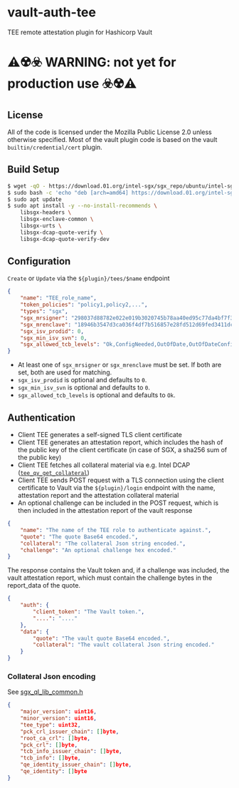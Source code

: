 # vault-auth-tee
TEE remote attestation plugin for Hashicorp Vault

# ⚠️☢️☣️ WARNING: not yet for production use ☣️☢️⚠️

## License

All of the code is licensed under the Mozilla Public License 2.0 unless otherwise specified.
Most of the vault plugin code is based on the vault `builtin/credential/cert` plugin. 

## Build Setup

```bash
$ wget -qO - https://download.01.org/intel-sgx/sgx_repo/ubuntu/intel-sgx-deb.key | sudo apt-key add -
$ sudo bash -c 'echo "deb [arch=amd64] https://download.01.org/intel-sgx/sgx_repo/ubuntu focal main" > /etc/apt/sources.list.d/intel-sgx.list'
$ sudo apt update
$ sudo apt install -y --no-install-recommends \
    libsgx-headers \
    libsgx-enclave-common \
    libsgx-urts \
    libsgx-dcap-quote-verify \
    libsgx-dcap-quote-verify-dev
```

## Configuration

`Create` or `Update` via the `${plugin}/tees/$name` endpoint

```json
{
    "name": "TEE_role_name",
    "token_policies": "policy1,policy2,...",
    "types": "sgx",
    "sgx_mrsigner": "298037d88782e022e019b3020745b78aa40ed95c77da4bf7f3253d3a44c4fd7e",
    "sgx_mrenclave": "18946b3547d3ca036f4df7b516857e28fd512d69fed3411dc660537912faabf8",
    "sgx_isv_prodid": 0,
    "sgx_min_isv_svn": 0,
    "sgx_allowed_tcb_levels": "Ok,ConfigNeeded,OutOfDate,OutOfDateConfigNeeded,SwHardeningNeeded,ConfigAndSwHardeningNeeded"
}
```

* At least one of `sgx_mrsigner` or `sgx_mrenclave` must be set. If both are set, both are used for matching.
* `sgx_isv_prodid` is optional and defaults to `0`.
* `sgx_min_isv_svn` is optional and defaults to `0`.
* `sgx_allowed_tcb_levels` is optional and defaults to `Ok`.

## Authentication

- Client TEE generates a self-signed TLS client certificate
- Client TEE generates an attestation report, which includes the hash of the public key of the client certificate (in case of SGX, a sha256 sum of the public key)
- Client TEE fetches all collateral material via e.g. Intel DCAP ([`tee_qv_get_collateral`](https://github.com/intel/SGXDataCenterAttestationPrimitives/blob/4cb5c8b81f126f9aa3ee921d7980a909a9bd676d/QuoteVerification/dcap_quoteverify/inc/sgx_dcap_quoteverify.h#L234-L238))
- Client TEE sends POST request with a TLS connection using the client certificate
  to Vault via the `${plugin}/login` endpoint with the name, attestation report and the attestation collateral material
- An optional challenge can be included in the POST request, which is then included in the attestation report of the vault response
```json
{
    "name": "The name of the TEE role to authenticate against.",
    "quote": "The quote Base64 encoded.",
    "collateral": "The collateral Json string encoded.",
    "challenge": "An optional challenge hex encoded."
}
```

The response contains the Vault token and, if a challenge was included,
the vault attestation report, which must contain the challenge bytes in the report_data of the quote.
```json
{
    "auth": {
        "client_token": "The Vault token.",
        "....": "...."
    },
    "data": {
        "quote": "The vault quote Base64 encoded.",
        "collateral": "The vault collateral Json string encoded."
    }
}
```

### Collateral Json encoding

See [sgx_ql_lib_common.h](https://github.com/intel/SGXDataCenterAttestationPrimitives/blob/4cb5c8b81f126f9aa3ee921d7980a909a9bd676d/QuoteGeneration/quote_wrapper/common/inc/sgx_ql_lib_common.h#L202-L227)

```json
{
    "major_version": uint16,
    "minor_version": uint16,
    "tee_type": uint32,
    "pck_crl_issuer_chain": []byte,
    "root_ca_crl": []byte,
    "pck_crl": []byte,
    "tcb_info_issuer_chain": []byte,
    "tcb_info": []byte,
    "qe_identity_issuer_chain": []byte,
    "qe_identity": []byte
}
```